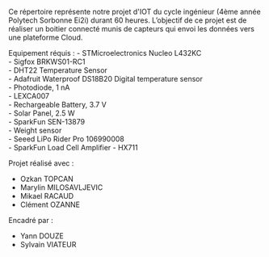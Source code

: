 Ce répertoire représente notre projet d'IOT du cycle ingénieur (4ème année Polytech Sorbonne Ei2i) durant 60 heures. L’objectif de ce projet est de réaliser un boitier connecté munis de capteurs qui envoi les données vers une plateforme Cloud.

Equipement réquis :
    - STMicroelectronics Nucleo L432KC  
    - Sigfox BRKWS01-RC1  
    - DHT22 Temperature Sensor  	
    - Adafruit Waterproof DS18B20 Digital temperature sensor  
    - Photodiode, 1 nA  
    - LEXCA007  
    - Rechargeable Battery, 3.7 V  	
    - Solar Panel, 2.5 W  
    - SparkFun SEN-13879  
    - Weight sensor  
    - Seeed LiPo Rider Pro 106990008  
    - SparkFun Load Cell Amplifier - HX711  	

Projet réalisé avec :
  - Ozkan TOPCAN
  - Marylin MILOSAVLJEVIC
  - Mikael RACAUD
  - Clément OZANNE

Encadré par :

  - Yann DOUZE
  - Sylvain VIATEUR
